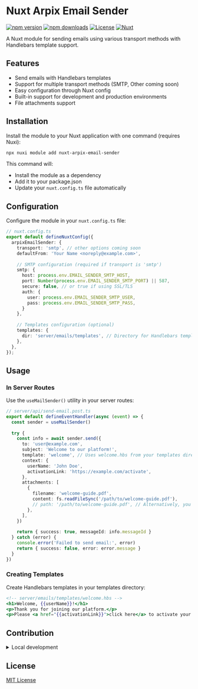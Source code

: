 # Nuxt Arpix Email Sender

[![npm version](https://img.shields.io/npm/v/nuxt-arpix-email-sender/latest.svg?style=flat&colorA=020420&colorB=00DC82)](https://npmjs.com/package/nuxt-arpix-email-sender)
[![npm downloads](https://img.shields.io/npm/dm/nuxt-arpix-email-sender.svg?style=flat&colorA=020420&colorB=00DC82)](https://npm.chart.dev/nuxt-arpix-email-sender)
[![License](https://img.shields.io/npm/l/nuxt-arpix-email-sender.svg?style=flat&colorA=020420&colorB=00DC82)](https://npmjs.com/package/nuxt-arpix-email-sender)
[![Nuxt](https://img.shields.io/badge/Nuxt-020420?logo=nuxt.js)](https://nuxt.com)

A Nuxt module for sending emails using various transport methods with Handlebars template support.

## Features

- Send emails with Handlebars templates
- Support for multiple transport methods (SMTP, Other coming soon)
- Easy configuration through Nuxt config
- Built-in support for development and production environments
- File attachments support

## Installation

Install the module to your Nuxt application with one command (requires Nuxi):

```bash
npx nuxi module add nuxt-arpix-email-sender
```

This command will:
- Install the module as a dependency
- Add it to your package.json
- Update your `nuxt.config.ts` file automatically

## Configuration

Configure the module in your `nuxt.config.ts` file:

```typescript
// nuxt.config.ts
export default defineNuxtConfig({
  arpixEmailSender: {
    transport: 'smtp', // other options coming soon
    defaultFrom: 'Your Name <noreply@example.com>',
    
    // SMTP configuration (required if transport is 'smtp')
    smtp: {
      host: process.env.EMAIL_SENDER_SMTP_HOST,
      port: Number(process.env.EMAIL_SENDER_SMTP_PORT) || 587,
      secure: false, // or true if using SSL/TLS
      auth: {
        user: process.env.EMAIL_SENDER_SMTP_USER,
        pass: process.env.EMAIL_SENDER_SMTP_PASS,
      }
    },
    
    // Templates configuration (optional)
    templates: {
      dir: 'server/emails/templates', // Directory for Handlebars templates
    },
  },
});
```

## Usage

### In Server Routes

Use the `useMailSender()` utility in your server routes:

```typescript
// server/api/send-email.post.ts
export default defineEventHandler(async (event) => {
  const sender = useMailSender()
  
  try {
    const info = await sender.send({
      to: 'user@example.com',
      subject: 'Welcome to our platform!',
      template: 'welcome', // Uses welcome.hbs from your templates directory
      context: {
        userName: 'John Doe',
        activationLink: 'https://example.com/activate',
      },
      attachments: [
        {
          filename: 'welcome-guide.pdf',
          content: fs.readFileSync('/path/to/welcome-guide.pdf'),
          // path: '/path/to/welcome-guide.pdf', // Alternatively, you can use a path
        },
      ],
    })
    
    return { success: true, messageId: info.messageId }
  } catch (error) {
    console.error('Failed to send email:', error)
    return { success: false, error: error.message }
  }
})
```

### Creating Templates

Create Handlebars templates in your templates directory:

```handlebars
<!-- server/emails/templates/welcome.hbs -->
<h1>Welcome, {{userName}}!</h1>
<p>Thank you for joining our platform.</p>
<p>Please <a href="{{activationLink}}">click here</a> to activate your account.</p>
```

## Contribution

<details>
  <summary>Local development</summary>

  ```bash
  # Install dependencies
  npm install

  # Generate type stubs
  npm run dev:prepare

  # Develop with the playground
  npm run dev

  # Build the playground
  npm run dev:build

  # Run ESLint
  npm run lint

  # Run Vitest
  npm run test
  npm run test:watch

  # Release new version
  npm run release
  ```

</details>

## License

[MIT License](LICENSE)
